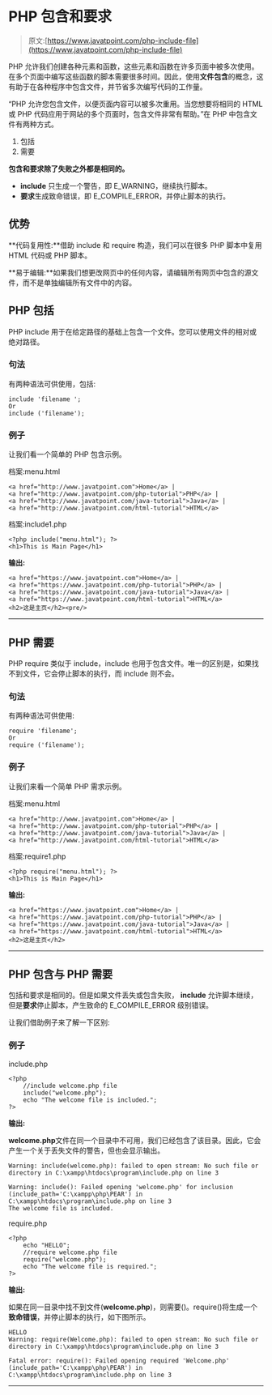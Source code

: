 # PHP 包含和要求

> 原文:[https://www.javatpoint.com/php-include-file](https://www.javatpoint.com/php-include-file)

PHP 允许我们创建各种元素和函数，这些元素和函数在许多页面中被多次使用。在多个页面中编写这些函数的脚本需要很多时间。因此，使用**文件包含**的概念，这有助于在各种程序中包含文件，并节省多次编写代码的工作量。

“PHP 允许您包含文件，以便页面内容可以被多次重用。当您想要将相同的 HTML 或 PHP 代码应用于网站的多个页面时，包含文件非常有帮助。”在 PHP 中包含文件有两种方式。

1.  包括
2.  需要

**包含和要求除了失败之外都是相同的。**

*   **include** 只生成一个警告，即 E_WARNING，继续执行脚本。
*   **要求**生成致命错误，即 E_COMPILE_ERROR，并停止脚本的执行。

## 优势

**代码复用性:**借助 include 和 require 构造，我们可以在很多 PHP 脚本中复用 HTML 代码或 PHP 脚本。

**易于编辑:**如果我们想更改网页中的任何内容，请编辑所有网页中包含的源文件，而不是单独编辑所有文件中的内容。

## PHP 包括

PHP include 用于在给定路径的基础上包含一个文件。您可以使用文件的相对或绝对路径。

### 句法

有两种语法可供使用，包括:

```
include 'filename ';
Or 
include ('filename');

```

### 例子

让我们看一个简单的 PHP 包含示例。

档案:menu.html

```
<a href="http://www.javatpoint.com">Home</a> |   
<a href="http://www.javatpoint.com/php-tutorial">PHP</a> |   
<a href="http://www.javatpoint.com/java-tutorial">Java</a> |    
<a href="http://www.javatpoint.com/html-tutorial">HTML</a>  

```

档案:include1.php

```
<?php include("menu.html"); ?>
<h1>This is Main Page</h1>

```

**输出:**

```
<a href="https://www.javatpoint.com">Home</a> | 
<a href="https://www.javatpoint.com/php-tutorial">PHP</a> | 
<a href="https://www.javatpoint.com/java-tutorial">Java</a> |  
<a href="https://www.javatpoint.com/html-tutorial">HTML</a>
<h2>这是主页</h2><pre/>
```

* * *

## PHP 需要

PHP require 类似于 include，include 也用于包含文件。唯一的区别是，如果找不到文件，它会停止脚本的执行，而 include 则不会。

### 句法

有两种语法可供使用:

```
require 'filename';
Or 
require ('filename');

```

### 例子

让我们来看一个简单 PHP 需求示例。

档案:menu.html

```
<a href="http://www.javatpoint.com">Home</a> |   
<a href="http://www.javatpoint.com/php-tutorial">PHP</a> |   
<a href="http://www.javatpoint.com/java-tutorial">Java</a> |    
<a href="http://www.javatpoint.com/html-tutorial">HTML</a>

```

档案:require1.php

```
<?php require("menu.html"); ?>
<h1>This is Main Page</h1>

```

**输出:**

```
<a href="https://www.javatpoint.com">Home</a> | 
<a href="https://www.javatpoint.com/php-tutorial">PHP</a> | 
<a href="https://www.javatpoint.com/java-tutorial">Java</a> |  
<a href="https://www.javatpoint.com/html-tutorial">HTML</a>
<h2>这是主页</h2>
```

* * *

## PHP 包含与 PHP 需要

包括和要求是相同的。但是如果文件丢失或包含失败， **include** 允许脚本继续，但是**要求**停止脚本，产生致命的 E_COMPILE_ERROR 级别错误。

让我们借助例子来了解一下区别:

### 例子

include.php

```
<?php 
	//include welcome.php file 
	include("welcome.php");
	echo "The welcome file is included.";
?>

```

**输出:**

**welcome.php**文件在同一个目录中不可用，我们已经包含了该目录。因此，它会产生一个关于丢失文件的警告，但也会显示输出。

```
Warning: include(welcome.php): failed to open stream: No such file or directory in C:\xampp\htdocs\program\include.php on line 3

Warning: include(): Failed opening 'welcome.php' for inclusion (include_path='C:\xampp\php\PEAR') in C:\xampp\htdocs\program\include.php on line 3
The welcome file is included.

```

require.php

```
<?php
	echo "HELLO";
	//require welcome.php file 
	require("welcome.php");
	echo "The welcome file is required.";
?>

```

**输出:**

如果在同一目录中找不到文件(**welcome.php**)，则需要()。require()将生成一个**致命错误**，并停止脚本的执行，如下图所示。

```
HELLO
Warning: require(Welcome.php): failed to open stream: No such file or directory in C:\xampp\htdocs\program\include.php on line 3

Fatal error: require(): Failed opening required 'Welcome.php' (include_path='C:\xampp\php\PEAR') in C:\xampp\htdocs\program\include.php on line 3

```

* * *